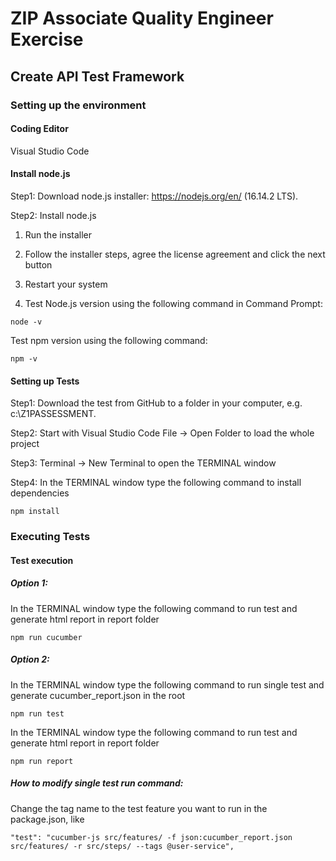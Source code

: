 # ZIP Associate Quality Engineer Exercise

## Create API Test Framework

### Setting up the environment

#### Coding Editor

Visual Studio Code

#### Install node.js

Step1: Download node.js installer: https://nodejs.org/en/ (16.14.2 LTS).

Step2: Install node.js

1. Run the installer

2. Follow the installer steps, agree the license agreement and click the next button

3. Restart your system

4. Test Node.js version using the following command in Command Prompt:

```
node -v
```

Test npm version using the following command:

```
npm -v
```

#### Setting up Tests

Step1: Download the test from GitHub to a folder in your computer, e.g. c:\Z1PASSESSMENT.

Step2: Start with Visual Studio Code File -> Open Folder to load the whole project

Step3: Terminal -> New Terminal to open the TERMINAL window

Step4: In the TERMINAL window type the following command to install dependencies

```
npm install
```

### Executing Tests

#### Test execution

##### Option 1:

In the TERMINAL window type the following command to run test and generate html report in report folder

```
npm run cucumber
```

##### Option 2:

In the TERMINAL window type the following command to run single test and generate cucumber_report.json in the root

```
npm run test
```

In the TERMINAL window type the following command to run test and generate html report in report folder

```
npm run report
```

##### How to modify single test run command:

Change the tag name to the test feature you want to run in the package.json, like

```
"test": "cucumber-js src/features/ -f json:cucumber_report.json src/features/ -r src/steps/ --tags @user-service",
```
